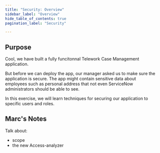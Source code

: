 ```yaml
---
title: "Security: Overview" 
sidebar_label: "Overview"
hide_table_of_contents: true
pagination_label: "Security" 

---
```

## Purpose

Cool, we have built a fully funcitonnal Telework Case Management application. 

But before we can deploy the app, our manager asked us to make sure the application is secure. The app might contain sensitive data about employees such as personal address that not even ServiceNow administrators should be able to see.

In this exercise, we will learn techniques for securing our application to specific users and roles.




## Marc's Notes 

Talk about:
 - scope 
 - the new Access-analyzer
 
